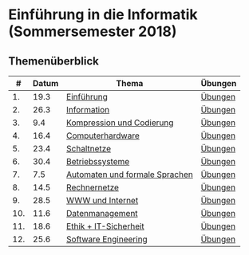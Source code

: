 # Einführung in die Informatik (Sommersemester 2018)

## Themenüberblick
| # | Datum | Thema | Übungen |
|---|-------|-------|----------|
| 1. | 19.3 | [Einführung](01_intro/readme.md) | [Übungen](01_intro/exercise.md) |
| 2. | 26.3 | [Information](02_information/readme.md) | [Übungen](02_information/exercise.md) |
| 3. | 9.4 | [Kompression und Codierung](03_codes/readme.md) | [Übungen](03_codes/exercise.md) |
| 4. | 16.4 | [Computerhardware](04_hardware/readme.md) | [Übungen](04_hardware/exercise.md) |
| 5. | 23.4 | [Schaltnetze](05_digital_logic/readme.md) | [Übungen](05_digital_logic/exercise.md) |
| 6. | 30.4 | [Betriebssysteme](06_os/readme.md) | [Übungen](06_os/exercise.md) |
| 7. | 7.5 | [Automaten und formale Sprachen](07_theoretical_cs/readme.md) | [Übungen](07_theoretical_cs/exercise.md) |
| 8. | 14.5 | [Rechnernetze](08_networks/readme.md) | [Übungen](08_networks/exercise.md) |
| 9. | 28.5 | [WWW und Internet](09_internet/readme.md) | [Übungen](09_internet/exercise.md) |
| 10. | 11.6 | [Datenmanagement](10_data_management/readme.md) | [Übungen](10_data_management/exercise.md) |
| 11. | 18.6 | [Ethik + IT-Sicherheit](11_security/readme.md) | [Übungen](11_security/exercise.md) |
| 12. | 25.6 | [Software Engineering](12_software_engineering/readme.md) | [Übungen](12_software_engineering/exercise.md) |

